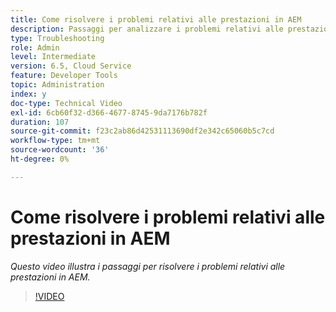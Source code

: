 ```yaml
---
title: Come risolvere i problemi relativi alle prestazioni in AEM
description: Passaggi per analizzare i problemi relativi alle prestazioni
type: Troubleshooting
role: Admin
level: Intermediate
version: 6.5, Cloud Service
feature: Developer Tools
topic: Administration
index: y
doc-type: Technical Video
exl-id: 6cb60f32-d366-4677-8745-9da7176b782f
duration: 107
source-git-commit: f23c2ab86d42531113690df2e342c65060b5c7cd
workflow-type: tm+mt
source-wordcount: '36'
ht-degree: 0%

---
```


# Come risolvere i problemi relativi alle prestazioni in AEM

*Questo video illustra i passaggi per risolvere i problemi relativi alle prestazioni in AEM.*

>[!VIDEO](https://video.tv.adobe.com/v/335472?quality=12&learn=on)
